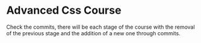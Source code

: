 # Advanced Css Course 

Сheck the commits, there will be each stage of the course with the removal of the previous stage and the addition of a new one through commits.

